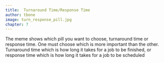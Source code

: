 ```yaml
---
title:  Turnaround Time/Response Time
author: tbone
image: turn_response_pill.jpg
chapter: 7
---
```

The meme shows which pill you want to choose, turnaround time or response time. One must choose which is more important than the other. Turnaround time which is how long it takes for a job to be finished, or response time which is how long it takes for a job to be scheduled

